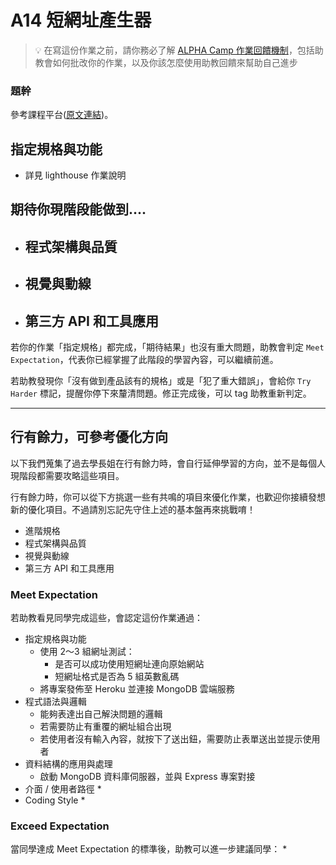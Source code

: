 # A14 短網址產生器

> 💡  在寫這份作業之前，請你務必了解 <a href="https://github.com/ALPHACamp/web-grading-rubic" target="_blank">ALPHA Camp 作業回饋機制</a>，包括助教會如何批改你的作業，以及你該怎麼使用助教回饋來幫助自己進步

### 題幹
參考課程平台([原文連結](https://lighthouse.alphacamp.co/courses/42/assignments/1239))。

## 指定規格與功能

- 詳見 lighthouse 作業說明

## 期待你現階段能做到....

- 程式架構與品質
  - 
- 視覺與動線
  - 
- 第三方 API 和工具應用
  - 

若你的作業「指定規格」都完成，「期待結果」也沒有重大問題，助教會判定 `Meet Expectation`，代表你已經掌握了此階段的學習內容，可以繼續前進。

若助教發現你「沒有做到產品該有的規格」或是「犯了重大錯誤」，會給你 `Try Harder` 標記，提醒你停下來釐清問題。修正完成後，可以 tag 助教重新判定。

---
## 行有餘力，可參考優化方向
以下我們蒐集了過去學長姐在行有餘力時，會自行延伸學習的方向，並不是每個人現階段都需要攻略這些項目。

行有餘力時，你可以從下方挑選一些有共鳴的項目來優化作業，也歡迎你接續發想新的優化項目。不過請別忘記先守住上述的基本盤再來挑戰唷！

- 進階規格
- 程式架構與品質
- 視覺與動線
- 第三方 API 和工具應用







### Meet Expectation
若助教看見同學完成這些，會認定這份作業通過：
* 指定規格與功能
  * 使用 2～3 組網址測試：
    * 是否可以成功使用短網址連向原始網站
    * 短網址格式是否為 5 組英數亂碼
  * 將專案發佈至 Heroku 並連接 MongoDB 雲端服務
* 程式語法與邏輯
  * 能夠表達出自己解決問題的邏輯
  * 若需要防止有重覆的網址組合出現
  * 若使用者沒有輸入內容，就按下了送出鈕，需要防止表單送出並提示使用者
* 資料結構的應用與處理
  * 啟動 MongoDB 資料庫伺服器，並與 Express 專案對接
* 介面 / 使用者路徑
  * 
* Coding Style
  * 
### Exceed Expectation
當同學達成 Meet Expectation 的標準後，助教可以進一步建議同學：
* 
